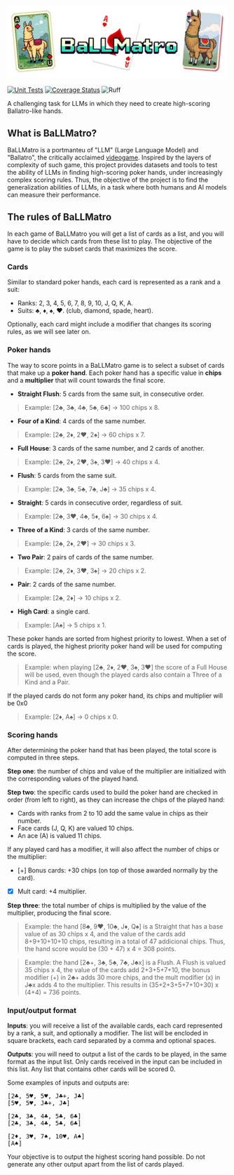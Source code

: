 <div align="center">
    <img src="docs/ballmatroLogo.png" width="800"><br>
</div>

[![Unit Tests](https://github.com/albarji/ballmatro/actions/workflows/python-tests.yml/badge.svg)](https://github.com/albarji/ballmatro/actions/workflows/python-tests.yml)
[![Coverage Status](https://coveralls.io/repos/github/albarji/ballmatro/badge.svg?branch=master)](https://coveralls.io/github/albarji/ballmatro?branch=master)
![Ruff](https://img.shields.io/badge/Ruff-passing-success?logo=ruff&logoColor=white)

A challenging task for LLMs in which they need to create high-scoring Ballatro-like hands.

## What is BaLLMatro?

BaLLMatro is a portmanteu of "LLM" (Large Language Model) and "Ballatro", the critically acclaimed [videogame](https://www.playbalatro.com/). Inspired by the layers of complexity of such game, this project provides datasets and tools to test the ability of LLMs in finding high-scoring poker hands, under increasingly complex scoring rules. Thus, the objective of the project is to find the generalization abilities of LLMs, in a task where both humans and AI models can measure their performance.

## The rules of BaLLMatro

In each game of BaLLMatro you will get a list of cards as a list, and you will have to decide which cards from these list to play. The objective of the game is to play the subset cards that maximizes the score.

### Cards

Similar to standard poker hands, each card is represented as a rank and a suit:
- Ranks: 2, 3, 4, 5, 6, 7, 8, 9, 10, J, Q, K, A.
- Suits: ♣, ♦, ♠, ♥. (club, diamond, spade, heart).

Optionally, each card might include a modifier that changes its scoring rules, as we will see later on.

### Poker hands

The way to score points in a BaLLMatro game is to select a subset of cards that make up a **poker hand**. Each poker hand has a specific value in **chips** and a **multiplier** that will count towards the final score.

- **Straight Flush**: 5 cards from the same suit, in consecutive order.
> Example: [2♣, 3♣, 4♣, 5♣, 6♣] -> 100 chips x 8.
- **Four of a Kind**: 4 cards of the same number.
> Example: [2♣, 2♦, 2♥, 2♠] -> 60 chips x 7.
- **Full House**: 3 cards of the same number, and 2 cards of another.
> Example: [2♣, 2♦, 2♥, 3♠, 3♥] -> 40 chips x 4.
- **Flush**: 5 cards from the same suit.
> Example: [2♣, 3♣, 5♣, 7♣, J♣] -> 35 chips x 4.
- **Straight**: 5 cards in consecutive order, regardless of suit.
> Example: [2♣, 3♥, 4♣, 5♦, 6♠] -> 30 chips x 4.
- **Three of a Kind**: 3 cards of the same number.
> Example: [2♣, 2♦, 2♥] -> 30 chips x 3.
- **Two Pair**: 2 pairs of cards of the same number.
> Example: [2♣, 2♦, 3♥, 3♠] -> 20 chips x 2.
- **Pair**: 2 cards of the same number.
> Example: [2♣, 2♦] -> 10 chips x 2.
- **High Card**: a single card.
> Example: [A♠] -> 5 chips x 1.

These poker hands are sorted from highest priority to lowest. When a set of cards is played, the highest priority poker hand will be used for computing the score.

> Example: when playing [2♣, 2♦, 2♥, 3♠, 3♥] the score of a Full House will be used, even though the played cards also contain a Three of a Kind and a Pair.

If the played cards do not form any poker hand, its chips and multiplier will be 0x0

> Example: [2♦, A♠] -> 0 chips x 0.

### Scoring hands

After determining the poker hand that has been played, the total score is computed in three steps.

**Step one**: the number of chips and value of the multiplier are initialized with the corresponding values of the played hand.

**Step two**: the specific cards used to build the poker hand are checked in order (from left to right), as they can increase the chips of the played hand:
* Cards with ranks from 2 to 10 add the same value in chips as their number.
* Face cards (J, Q, K) are valued 10 chips.
* An ace (A) is valued 11 chips.

If any played card has a modifier, it will also affect the number of chips or the multiplier:
* [+] Bonus cards: +30 chips (on top of those awarded normally by the card).
* [x] Mult card: +4 multiplier.

**Step three**: the total number of chips is multiplied by the value of the multiplier, producing the final score.

> Example: the hand [8♣, 9♥, 10♣, J♦, Q♠] is a Straight that has a base value of as 30 chips x 4, and the value of the cards add 8+9+10+10+10 chips, resulting in a total of 47 addicional chips. Thus, the hand score would be (30 + 47) x 4 = 308 points.

> Example: the hand [2♣+, 3♣, 5♣, 7♣, J♣x] is a Flush. A Flush is valued 35 chips x 4, the value of the cards add 2+3+5+7+10, the bonus modifier (+) in 2♣+ adds 30 more chips, and the mult modifier (x) in J♣x adds 4 to the multiplier. This results in (35+2+3+5+7+10+30) x (4+4) = 736 points.

### Input/output format

**Inputs**: you will receive a list of the available cards, each card represented by a rank, a suit, and optionally a modifier. The list will be encloded in square brackets, each card separated by a comma and optional spaces.

**Outputs**: you will need to output a list of the cards to be played, in the same format as the input list. Only cards received in the input can be included in this list. Any list that contains other cards will be scored 0.

Some examples of inputs and outputs are:

<pre>
[2♣, 5♥, 5♥, J♣+, J♣]
[5♥, 5♥, J♣+, J♣]
</pre>

<pre>
[2♣, 3♣, 4♣, 5♣, 6♣]
[2♣, 3♣, 4♣, 5♣, 6♣]
</pre>

<pre>
[2♦, 3♥, 7♠, 10♥, A♠]
[A♠]
</pre>

Your objective is to output the highest scoring hand possible.
Do not generate any other output apart from the list of cards played.